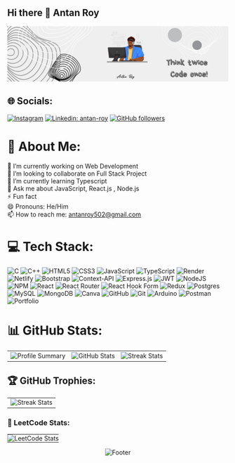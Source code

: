 ## Hi there 👋 Antan Roy
<p align="center">
  <img src="https://github.com/antan2002/antan2002/blob/main/Think%20Twice.png" alt="Banner">
</p>

## 🌐 Socials:
[![Instagram](https://img.shields.io/badge/Instagram-%23E4405F.svg?logo=Instagram&logoColor=white)](https://instagram.com/antan.r_) [![Linkedin: antan-roy](https://img.shields.io/badge/-Antan-blue?style=flat-square&logo=Linkedin&logoColor=white&link=https://www.linkedin.com/in/akshitha-chiluka-b19245259/)](https://linkedin.com/in/antanroy) [![GitHub followers](https://img.shields.io/github/followers/antan2002?label=Follow&style=social)](https://github.com/antan2002)
# 💫 About Me:
🔭 I’m currently working on Web Development<br>👯 I’m looking to collaborate on Full Stack Project<br>🌱 I’m currently learning Typescript<br>💬 Ask me about JavaScript, React.js , Node.js<br>⚡ Fun fact <br>😄 Pronouns: He/Him<br>📫 How to reach me: antanroy502@gmail.com


# 💻 Tech Stack:
![C](https://img.shields.io/badge/c-%2300599C.svg?style=flat&logo=c&logoColor=white) ![C++](https://img.shields.io/badge/c++-%2300599C.svg?style=flat&logo=c%2B%2B&logoColor=white) ![HTML5](https://img.shields.io/badge/html5-%23E34F26.svg?style=flat&logo=html5&logoColor=white) ![CSS3](https://img.shields.io/badge/css3-%231572B6.svg?style=flat&logo=css3&logoColor=white) ![JavaScript](https://img.shields.io/badge/javascript-%23323330.svg?style=flat&logo=javascript&logoColor=%23F7DF1E) ![TypeScript](https://img.shields.io/badge/typescript-%23007ACC.svg?style=flat&logo=typescript&logoColor=white) ![Render](https://img.shields.io/badge/Render-%46E3B7.svg?style=flat&logo=render&logoColor=white) ![Netlify](https://img.shields.io/badge/netlify-%23000000.svg?style=flat&logo=netlify&logoColor=#00C7B7) ![Bootstrap](https://img.shields.io/badge/bootstrap-%238511FA.svg?style=flat&logo=bootstrap&logoColor=white) ![Context-API](https://img.shields.io/badge/Context--Api-000000?style=flat&logo=react) ![Express.js](https://img.shields.io/badge/express.js-%23404d59.svg?style=flat&logo=express&logoColor=%2361DAFB) ![JWT](https://img.shields.io/badge/JWT-black?style=flat&logo=JSON%20web%20tokens) ![NodeJS](https://img.shields.io/badge/node.js-6DA55F?style=flat&logo=node.js&logoColor=white) ![NPM](https://img.shields.io/badge/NPM-%23CB3837.svg?style=flat&logo=npm&logoColor=white) ![React](https://img.shields.io/badge/react-%2320232a.svg?style=flat&logo=react&logoColor=%2361DAFB) ![React Router](https://img.shields.io/badge/React_Router-CA4245?style=flat&logo=react-router&logoColor=white) ![React Hook Form](https://img.shields.io/badge/React%20Hook%20Form-%23EC5990.svg?style=flat&logo=reacthookform&logoColor=white) ![Redux](https://img.shields.io/badge/redux-%23593d88.svg?style=flat&logo=redux&logoColor=white) ![Postgres](https://img.shields.io/badge/postgres-%23316192.svg?style=flat&logo=postgresql&logoColor=white) ![MySQL](https://img.shields.io/badge/mysql-4479A1.svg?style=flat&logo=mysql&logoColor=white) ![MongoDB](https://img.shields.io/badge/MongoDB-%234ea94b.svg?style=flat&logo=mongodb&logoColor=white) ![Canva](https://img.shields.io/badge/Canva-%2300C4CC.svg?style=flat&logo=Canva&logoColor=white) ![GitHub](https://img.shields.io/badge/github-%23121011.svg?style=flat&logo=github&logoColor=white) ![Git](https://img.shields.io/badge/git-%23F05033.svg?style=flat&logo=git&logoColor=white) ![Arduino](https://img.shields.io/badge/-Arduino-00979D?style=flat&logo=Arduino&logoColor=white) ![Postman](https://img.shields.io/badge/Postman-FF6C37?style=flat&logo=postman&logoColor=white) ![Portfolio](https://img.shields.io/badge/Portfolio-%23000000.svg?style=flat&logo=firefox&logoColor=#FF7139)
# 📊 GitHub Stats:

<table width="100%" align="center">
<tr>
<td>
  <img width="300em" src="https://github-readme-stats.vercel.app/api?username=antan2002&theme=tokyonight&hide_border=false&include_all_commits=false&count_private=false" alt="Profile Summary">
</td>
<td>
  <img width="300em" src="https://github-readme-streak-stats.herokuapp.com/?user=antan2002&theme=tokyonight&hide_border=false" alt="GitHub Stats"/>
</td>
<td>
  <img width="300em" src="https://github-readme-stats.vercel.app/api/top-langs/?username=antan2002&theme=tokyonight&hide_border=false&include_all_commits=false&count_private=false&layout=compact" alt="Streak Stats"/>
</td>
</tr>
</table>

## 🏆 GitHub Trophies:
<table width="100%" align="center">
<tr>
  <td>
  <img width="100%" src="https://github-profile-trophy.vercel.app/?username=antan2002&theme=tokyonight&no-frame=false&no-bg=false&margin-w=4" alt="Streak Stats"/>
</td>
</tr>
</table>

### 📌 LeetCode Stats:
<table width="100%" align="center">
  <tr>
    <td align="center" style="padding: 0;">
      <img src="https://leetcard.jacoblin.cool/antanroy?theme=dark&font=Zen%20Maru%20Gothic&ext=heatmap" alt="LeetCode Stats" style="width: 100%; display: block;">
    </td>
  </tr>
</table>

<p align="center">
  <img src="https://capsule-render.vercel.app/api?type=waving&height=300&color=gradient&text=Namaste%20🙏🏾&section=footer&reversal=false&textBg=false&animation=fadeIn&fontSize=41&stroke=00FFG12&descAlign=52&descAlignY=74&descSize=15" alt="Footer"/>
</p>
